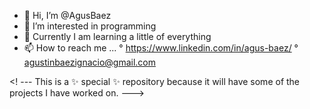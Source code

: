 - 👋 Hi, I’m @AgusBaez
- 👀 I’m interested in programming
- 🌱 Currently I am learning a little of everything
- 📫 How to reach me ...
    ° https://www.linkedin.com/in/agus-baez/
    ° agustinbaezignacio@gmail.com

<! ---
This is a ✨ special ✨ repository because it will have some of the projects I have worked on.
--->

